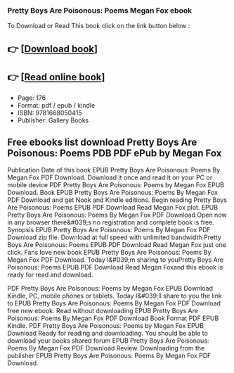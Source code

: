 ### Pretty Boys Are Poisonous: Poems Megan Fox ebook

To Download or Read This book click on the link button below :

## 👉  [**[Download book](http://filesbooks.info/download.php?group=book&from=github.com&id=689637&lnk=1079 "Download book")**]

## 👉  [**[Read online book](http://filesbooks.info/download.php?group=book&from=github.com&id=689637&lnk=1079 "Read online book")**]


* Page: 176
* Format: pdf / epub / kindle
* ISBN: 9781668050415
* Publisher: Gallery Books



## Free ebooks list download Pretty Boys Are Poisonous: Poems PDB PDF ePub by Megan Fox


Publication Date of this book EPUB Pretty Boys Are Poisonous: Poems By Megan Fox PDF Download. Download it once and read it on your PC or mobile device PDF Pretty Boys Are Poisonous: Poems by Megan Fox EPUB Download. Book EPUB Pretty Boys Are Poisonous: Poems By Megan Fox PDF Download and get Nook and Kindle editions. Begin reading Pretty Boys Are Poisonous: Poems EPUB PDF Download Read Megan Fox plot. EPUB Pretty Boys Are Poisonous: Poems By Megan Fox PDF Download Open now in any browser there&amp;#039;s no registration and complete book is free. Synopsis EPUB Pretty Boys Are Poisonous: Poems By Megan Fox PDF Download zip file. Download at full speed with unlimited bandwidth Pretty Boys Are Poisonous: Poems EPUB PDF Download Read Megan Fox just one click. Fans love new book EPUB Pretty Boys Are Poisonous: Poems By Megan Fox PDF Download. Today I&amp;#039;m sharing to youPretty Boys Are Poisonous: Poems EPUB PDF Download Read Megan Foxand this ebook is ready for read and download.

PDF Pretty Boys Are Poisonous: Poems by Megan Fox EPUB Download Kindle, PC, mobile phones or tablets. Today I&amp;#039;ll share to you the link to EPUB Pretty Boys Are Poisonous: Poems By Megan Fox PDF Download free new ebook. Read without downloading EPUB Pretty Boys Are Poisonous: Poems By Megan Fox PDF Download Book Format PDF EPUB Kindle. PDF Pretty Boys Are Poisonous: Poems by Megan Fox EPUB Download Ready for reading and downloading. You should be able to download your books shared forum EPUB Pretty Boys Are Poisonous: Poems By Megan Fox PDF Download Review. Downloading from the publisher EPUB Pretty Boys Are Poisonous: Poems By Megan Fox PDF Download.





